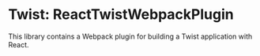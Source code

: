 # Twist: ReactTwistWebpackPlugin

This library contains a Webpack plugin for building a Twist application with React.

